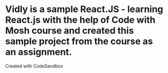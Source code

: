 # Vidly is a sample React.JS - learning React.js with the help of Code with Mosh course and created this sample project from the course as an assignment.
Created with CodeSandbox
